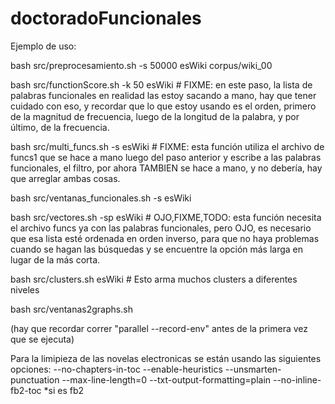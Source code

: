 # doctoradoFuncionales



Ejemplo de uso:



bash src/preprocesamiento.sh -s 50000 esWiki corpus/wiki_00

bash src/functionScore.sh -k 50 esWiki # FIXME: en este paso, la lista de palabras funcionales en realidad las estoy sacando a mano, hay que tener cuidado con eso, y recordar que lo que estoy usando es el orden, primero de la magnitud de frecuencia, luego de la longitud de la palabra, y por último, de la frecuencia.

bash src/multi_funcs.sh -s esWiki	# FIXME: esta función utiliza el archivo de funcs1 que se hace a mano luego del paso anterior y escribe a las palabras funcionales, el filtro, por ahora TAMBIEN se hace a mano, y no debería, hay que arreglar ambas cosas.

bash src/ventanas_funcionales.sh -s esWiki

bash src/vectores.sh -sp esWiki	# OJO,FIXME,TODO: esta función necesita el archivo funcs ya con las palabras funcionales, pero OJO, es necesario que esa lista esté ordenada en orden inverso, para que no haya problemas cuando se hagan las búsquedas y se encuentre la opción más larga en lugar de la más corta.



bash src/clusters.sh esWiki	# Esto arma muchos clusters a diferentes niveles



bash src/ventanas2graphs.sh



(hay que recordar correr "parallel --record-env" antes de la primera vez que se ejecuta)



Para la limipieza de las novelas electronicas se están usando las siguientes opciones:
--no-chapters-in-toc
--enable-heuristics
--unsmarten-punctuation
--max-line-length=0
--txt-output-formatting=plain
--no-inline-fb2-toc *si es fb2
